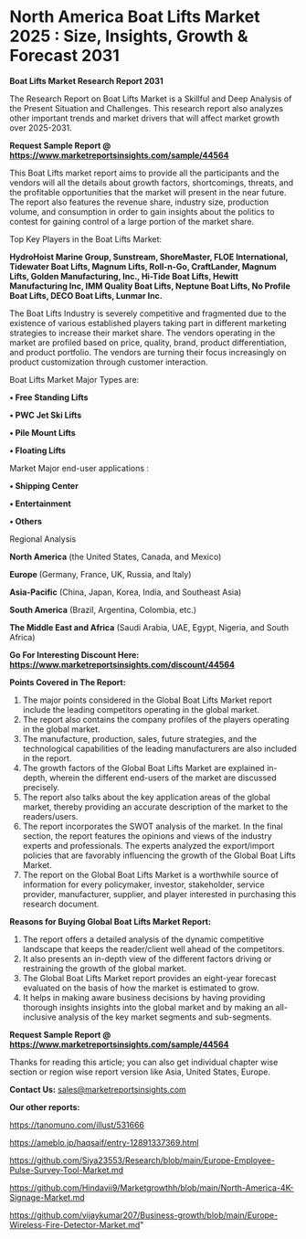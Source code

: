 # North America Boat Lifts Market 2025 : Size, Insights, Growth & Forecast 2031

<strong>Boat Lifts Market Research Report 2031</strong>

The Research Report on Boat Lifts Market is a Skillful and Deep Analysis of the Present Situation and Challenges. This research report also analyzes other important trends and market drivers that will affect market growth over 2025-2031.

<strong>Request Sample Report @ <a href=https://www.marketreportsinsights.com/sample/44564>https://www.marketreportsinsights.com/sample/44564</a></strong>

This Boat Lifts market report aims to provide all the participants and the vendors will all the details about growth factors, shortcomings, threats, and the profitable opportunities that the market will present in the near future. The report also features the revenue share, industry size, production volume, and consumption in order to gain insights about the politics to contest for gaining control of a large portion of the market share.

Top Key Players in the Boat Lifts Market:

<strong>HydroHoist Marine Group, Sunstream, ShoreMaster, FLOE International, Tidewater Boat Lifts, Magnum Lifts, Roll-n-Go, CraftLander, Magnum Lifts, Golden Manufacturing, Inc., Hi-Tide Boat Lifts, Hewitt Manufacturing Inc, IMM Quality Boat Lifts, Neptune Boat Lifts, No Profile Boat Lifts, DECO Boat Lifts, Lunmar Inc.</strong>

The Boat Lifts Industry is severely competitive and fragmented due to the existence of various established players taking part in different marketing strategies to increase their market share. The vendors operating in the market are profiled based on price, quality, brand, product differentiation, and product portfolio. The vendors are turning their focus increasingly on product customization through customer interaction.

Boat Lifts Market Major Types are:

<strong>•  Free Standing Lifts

•  PWC Jet Ski Lifts

•  Pile Mount Lifts

•  Floating Lifts</strong>

Market Major end-user applications :

<strong>•  Shipping Center

•  Entertainment

•  Others</strong>

Regional Analysis

</u><strong><b>North America</b></strong> (the United States, Canada, and Mexico)

<strong><b>Europe </b></strong>(Germany, France, UK, Russia, and Italy)

<strong><b>Asia-Pacific</b></strong> (China, Japan, Korea, India, and Southeast Asia)

<strong><b>South America</b></strong> (Brazil, Argentina, Colombia, etc.)

<strong><b>The Middle East and Africa</b></strong> (Saudi Arabia, UAE, Egypt, Nigeria, and South Africa)

<strong>Go For Interesting Discount Here: <a href=https://www.marketreportsinsights.com/discount/44564>https://www.marketreportsinsights.com/discount/44564</a></strong>

<strong>Points Covered in The Report:</strong>
<ol>
  <li>The major points considered in the Global Boat Lifts Market report include the leading competitors operating in the global market.</li>
  <li>The report also contains the company profiles of the players operating in the global market.</li>
  <li>The manufacture, production, sales, future strategies, and the technological capabilities of the leading manufacturers are also included in the report.</li>
  <li>The growth factors of the Global Boat Lifts Market are explained in-depth, wherein the different end-users of the market are discussed precisely.</li>
  <li>The report also talks about the key application areas of the global market, thereby providing an accurate description of the market to the readers/users.</li>
  <li>The report incorporates the SWOT analysis of the market. In the final section, the report features the opinions and views of the industry experts and professionals. The experts analyzed the export/import policies that are favorably influencing the growth of the Global Boat Lifts Market.</li>
  <li>The report on the Global Boat Lifts Market is a worthwhile source of information for every policymaker, investor, stakeholder, service provider, manufacturer, supplier, and player interested in purchasing this research document.</li>
</ol>
<strong>Reasons for Buying Global Boat Lifts Market Report:</strong>

<ol>
  <li>The report offers a detailed analysis of the dynamic competitive landscape that keeps the reader/client well ahead of the competitors.</li>
  <li>It also presents an in-depth view of the different factors driving or restraining the growth of the global market.</li>
  <li>The Global Boat Lifts Market report provides an eight-year forecast evaluated on the basis of how the market is estimated to grow.</li>
  <li>It helps in making aware business decisions by having providing thorough insights insights into the global market and by making an all-inclusive analysis of the key market segments and sub-segments.</li>
</ol>
<strong>Request Sample Report @ <a href=https://www.marketreportsinsights.com/sample/44564>https://www.marketreportsinsights.com/sample/44564</a></strong>


Thanks for reading this article; you can also get individual chapter wise section or region wise report version like Asia, United States, Europe.

<strong>Contact Us:</strong>
sales@marketreportsinsights.com

<strong>Our other reports:</strong>

<a href=https://tanomuno.com/illust/531666>https://tanomuno.com/illust/531666</a>

<a href=https://ameblo.jp/haqsaif/entry-12891337369.html>https://ameblo.jp/haqsaif/entry-12891337369.html</a>

<a href=https://github.com/Siya23553/Research/blob/main/Europe-Employee-Pulse-Survey-Tool-Market.md>https://github.com/Siya23553/Research/blob/main/Europe-Employee-Pulse-Survey-Tool-Market.md</a>

<a href=https://github.com/Hindavii9/Marketgrowthh/blob/main/North-America-4K-Signage-Market.md>https://github.com/Hindavii9/Marketgrowthh/blob/main/North-America-4K-Signage-Market.md</a>

<a href=https://github.com/vijaykumar207/Business-growth/blob/main/Europe-Wireless-Fire-Detector-Market.md>https://github.com/vijaykumar207/Business-growth/blob/main/Europe-Wireless-Fire-Detector-Market.md</a>"
